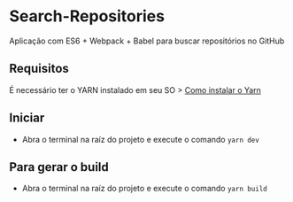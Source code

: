 # Search-Repositories
Aplicação com ES6 + Webpack + Babel para buscar repositórios no GitHub

## Requisitos
É necessário ter o YARN instalado em seu SO > [Como instalar o Yarn](https://yarnpkg.com/pt-BR/docs/install)

## Iniciar
- Abra o terminal na raíz do projeto e execute o comando 
``` yarn dev ```

## Para gerar o build
- Abra o terminal na raíz do projeto e execute o comando
``` yarn build ```
